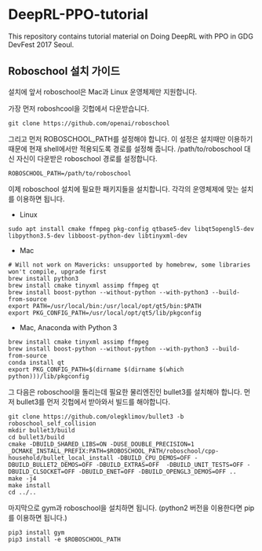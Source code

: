 # DeepRL-PPO-tutorial
This repository contains tutorial material on Doing DeepRL with PPO in GDG DevFest 2017 Seoul.



## Roboschool 설치 가이드

설치에 앞서 roboschool은 Mac과 Linux 운영체제만 지원합니다.

가장 먼저 roboshcool을 깃헙에서 다운받습니다.

```
git clone https://github.com/openai/roboschool
```



그리고 먼저 ROBOSCHOOL_PATH를 설정해야 합니다. 이 설정은 설치때만 이용하기 때문에 현재 shell에서만 적용되도록 경로를 설정해 줍니다. /path/to/roboschool 대신 자신이 다운받은 roboschool 경로를 설정합니다.

```
ROBOSCHOOL_PATH=/path/to/roboschool
```



이제 roboschool 설치에 필요한 패키지들을 설치합니다. 각각의 운영체제에 맞는 설치를 이용하면 됩니다.

- Linux

```
sudo apt install cmake ffmpeg pkg-config qtbase5-dev libqt5opengl5-dev libpython3.5-dev libboost-python-dev libtinyxml-dev
```

- Mac

```
# Will not work on Mavericks: unsupported by homebrew, some libraries won't compile, upgrade first
brew install python3
brew install cmake tinyxml assimp ffmpeg qt
brew install boost-python --without-python --with-python3 --build-from-source
export PATH=/usr/local/bin:/usr/local/opt/qt5/bin:$PATH
export PKG_CONFIG_PATH=/usr/local/opt/qt5/lib/pkgconfig
```

- Mac, Anaconda with Python 3

```
brew install cmake tinyxml assimp ffmpeg
brew install boost-python --without-python --with-python3 --build-from-source
conda install qt
export PKG_CONFIG_PATH=$(dirname $(dirname $(which python)))/lib/pkgconfig
```



그 다음은 roboschool을 돌리는데 필요한 물리엔진인 bullet3를 설치해야 합니다. 먼저 bullet3를 먼저 깃헙에서 받아와서 빌드를 해야합니다.

```
git clone https://github.com/olegklimov/bullet3 -b roboschool_self_collision
mkdir bullet3/build
cd bullet3/build
cmake -DBUILD_SHARED_LIBS=ON -DUSE_DOUBLE_PRECISION=1 _DCMAKE_INSTALL_PREFIX:PATH=$ROBOSCHOOL_PATH/roboschool/cpp-household/bullet_local_install -DBUILD_CPU_DEMOS=OFF -DBUILD_BULLET2_DEMOS=OFF -DBUILD_EXTRAS=OFF  -DBUILD_UNIT_TESTS=OFF -DBUILD_CLSOCKET=OFF -DBUILD_ENET=OFF -DBUILD_OPENGL3_DEMOS=OFF ..
make -j4
make install
cd ../..
```



마지막으로 gym과 roboschool을 설치하면 됩니다. (python2 버전을 이용한다면 pip를 이용하면 됩니다.)

```
pip3 install gym
pip3 install -e $ROBOSCHOOL_PATH
```

